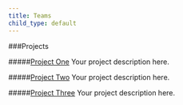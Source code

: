 ```yaml
---
title: Teams
child_type: default
---
```


###Projects

#####[Project One](project-one)
Your project description here.  

#####[Project Two](project-two)
Your project description here.  

#####[Project Three](project-three)
Your project description here.  

